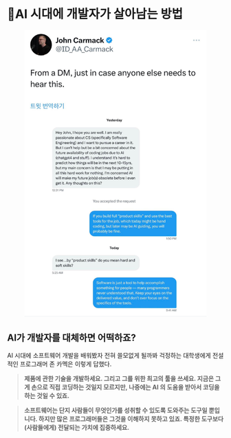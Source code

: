 # AI 시대에 개발자가 살아남는 방법

<figure><img src="../../.gitbook/assets/image (15).png" alt=""><figcaption></figcaption></figure>

## AI가 개발자를 대체하면 어떡하죠?

AI 시대에 소프트웨어 개발을 배워봤자 전혀 쓸모없게 될까봐 걱정하는 대학생에게 전설적인 프로그래머 존 카멕은 이렇게 답했다.&#x20;

> **제품에 관한 기술을 개발하세요. 그리고 그를 위한 최고의 툴을 쓰세요. 지금은 그게 손으로 직접 코딩하는 것일지 모르지만, 나중에는 AI 의 도움을 받아서 코딩을 하는 것일 수 있죠.** &#x20;

> **소프트웨어는 단지 사람들이 무엇인가를 성취할 수 있도록 도와주는 도구일 뿐입니다. 하지만 많은 프로그래머들은 그것을 이해하지 못하고 있죠. 특정한 도구보다 (사람들에게) 전달되는 가치에 집중하세요.**&#x20;
